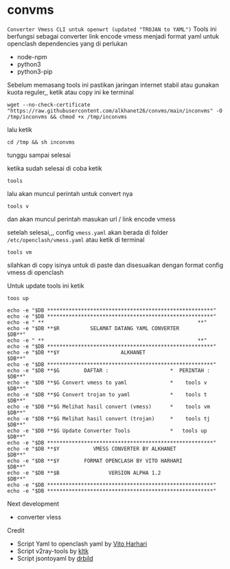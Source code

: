 # convms

``Converter Vmess CLI untuk openwrt (updated "TROJAN to YAML")``
Tools ini berfungsi sebagai converter link encode vmess menjadi format yaml untuk openclash
dependencies yang di perlukan
- node-npm
- python3
- python3-pip

Sebelum memasang tools ini pastikan jaringan internet stabil atau gunakan kuota reguler,,
ketik atau copy ini ke terminal
```
wget --no-check-certificate "https://raw.githubusercontent.com/alkhanet26/convms/main/inconvms" -O /tmp/inconvms && chmod +x /tmp/inconvms
```

lalu ketik
```
cd /tmp && sh inconvms
```

tunggu sampai selesai

ketika sudah selesai di coba ketik
```
tools
```
lalu akan muncul perintah untuk convert nya
```
tools v
```
dan akan muncul perintah masukan url / link encode vmess

setelah selesai,,,
config ``vmess.yaml`` akan berada di folder ``/etc/openclash/vmess.yaml``
atau ketik di terminal
```
tools vm
```
silahkan di copy isinya untuk di paste dan disesuaikan dengan format config vmess di openclash

Untuk update tools ini ketik 
```
toos up
```
```
echo -e "$DB ******************************************************"
echo -e "$DB ******************************************************"
echo -e " **                                                  **"
echo -e "$DB **$R          SELAMAT DATANG YAML CONVERTER          $DB**"
echo -e " **                                                  **"
echo -e "$DB ******************************************************"
echo -e "$DB **$Y                    ALKHANET                      $DB**"
echo -e "$DB ******************************************************"
echo -e "$DB **$G        DAFTAR :                    *  PERINTAH : $DB**"
echo -e "$DB **$G Convert vmess to yaml              *    tools v  $DB**"
echo -e "$DB **$G Convert trojan to yaml             *    tools t  $DB**"
echo -e "$DB **$G Melihat hasil convert (vmess)      *    tools vm $DB**"
echo -e "$DB **$G Melihat hasil convert (trojan)     *    tools tj $DB**"
echo -e "$DB **$G Update Converter Tools             *   tools up  $DB**"
echo -e "$DB ******************************************************"
echo -e "$DB **$Y           VMESS CONVERTER BY ALKHANET            $DB**"
echo -e "$DB **$Y        FORMAT OPENCLASH BY VITO HARHARI          $DB**"
echo -e "$DB **$B                VERSION ALPHA 1.2                 $DB**"
echo -e "$DB ******************************************************"
echo -e "$DB ******************************************************"
```

Next development

 - converter vless

Credit
- Script Yaml to openclash yaml by [Vito Harhari](https://github.com/vitoharhari)
- Script v2ray-tools by [kltk](https://github.com/kltk)
- Script jsontoyaml by [drbild](https://github.com/drbild)
